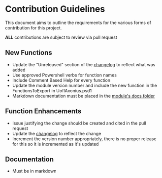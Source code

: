 # Contribution Guidelines

This document aims to outline the requirements for the various forms of contribution for this project.

**ALL** contributions are subject to review via pull request

## New Functions

- Update the "Unreleased" section of the [changelog](/CHANGELOG.md) to reflect what was added
- Use approved Powershell verbs for function names
- Include Comment Based Help for every function
- Update the module version number and include the new function in the FunctionsToExport in UofIAxonius.psd1
- Markdown documentation must be placed in the [module's docs folder](/src/help)

## Function Enhancements

- Issue justifying the change should be created and cited in the pull request
- Update the [changelog](/CHANGELOG.md) to reflect the change
- Increment the version number appropriately, there is no proper release for this so it is incremented as it's updated

## Documentation

- Must be in markdown
